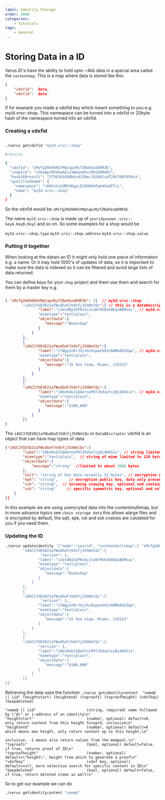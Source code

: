 ```yaml
---
label: Identity Storage
order: 2000
categories:
    - Tutorials
tags:
    - General
---
```

# Storing Data in a ID

Verus ID's have the ability to hold upto ~4kb data in a special area called the `contentmap`.  This is a map where data is stored like this:

```json
{
    "vdxfid":  data,
    "vdxfid":  data
}
```

If for example you made a vdxfid key which meant something to you e.g. myId.vrsc::shop.  This namespace can be turned into a vdxfid or 20byte hash of the namespace turned into an vdxfid.

###  Creating a vdxfid

```bash

./verus getvdxfid "myId.vrsc::shop"

#returns

{
  "vdxfid": "iMvTg2HGhKKGYMqtapvRyfZNahbzmD9R3b",
  "indexid": "xSka8piMYdXwAXivSWaax45ucMd1dbMnRJ",
  "hash160result": "5756341688b6cd130ec192042cdf2957d8f059ca",
  "qualifiedname": {
    "namespace": "i6bVzhjEdMY4DgyLE2XHGKHfpm4FaGPfiL",
    "name": "myId.vrsc::shop"
  }
}
```
So the vdxfid would be `iMvTg2HGhKKGYMqtapvRyfZNahbzmD9R3b`.

The name `myId.vrsc::shop` is made up of  `youridyouown` `.vrsc::` `keyA.KeyB.KeyC` and so on.  So some examples for a shop would be

`myId.vrsc::shop.type`
`myId.vrsc::shop.address`
`myId.vrsc::shop.value`


### Putting it together

When looking at the datain an ID it might only hold one piece of information e.g. a name. Or it may hold 1000's of updates of data, so it is important to make sure the data is indexed so it can be filtered and avoid large lists of data returned.

You can define keys for your `shop` project and them use them and search for them by a master key e.g.

```json

{ "iMvTg2HGhKKGYMqtapvRyfZNahbzmD9R3b": [{  // myId.vrsc::shop
        "i4GC1YGEVD21afWudGoFJVdnfjJ5XWnCQv":{ // this is a dataDescriptor key
               "label":"i3esdByX2PKx5vJiuNrRb61KAKqsBEMxac", // myId.vrsc::shop.type
               "mimetype":"text/plain",
               "objectdata":{
                  "message":"Bookshop"
               }
            }
        },
        {
        "i4GC1YGEVD21afWudGoFJVdnfjJ5XWnCQv":{
               "label":"i7Wgy2oRrJdjxhcRxpmzb9zCKWMbA5UZqw", // myId.vrsc::shop.address
               "mimetype":"text/plain",
               "objectdata":{
                  "message":"15 Sea View, Miami, 132523"
               }
            }
        },
        {
        "i4GC1YGEVD21afWudGoFJVdnfjJ5XWnCQv":{
               "label":"i8bsRok21QeUrnxP97JkdaoYzyBj4HdSix", // myId.vrsc::shop.value
               "mimetype":"text/plain",
               "objectdata":{
                  "message":"$100,000"
               }
            }
        }]
}
```
The `i4GC1YGEVD21afWudGoFJVdnfjJ5XWnCQv` or `DataDEscriptor` vdxfid is an object that can have may types of data


```json
{"i4GC1YGEVD21afWudGoFJVdnfjJ5XWnCQv":{
        "label":"i8bsRok21QeUrnxP97JkdaoYzyBj4HdSix", // string limited to 64 utf-8 bytes
        "mimetype":"text/plain",  // string of mime limited to 128 bytes
        "objectdata":{      
            "message":"string"  //limited to about 2000 bytes
        },
        "salt": "string of hex data normally 32 bytes", // encryption public key, data only present if encrypted or data referenced by unencrypted link is encrypted
        "epk": "string",     // encryption public key, data only present if encrypted or data referenced by unencrypted link is encrypted
        "ivk": "string",  // incoming viewing key, optional and contains data only if full viewing key is published at this encryption level
        "ssk": "string"     // specific symmetric key, optional and only to decrypt this linked sub-object
    }
}]
```
In this example we are using unencryted data into the contentmultimap, but in more advance topics see `chain storage data` this allows alarge  files and is encrypted by default, the salt, epk, ivk and ssk cvalues are calulated for you if you need them.

### Updating the ID

```bash
./verus updateidentity '{"name":"yourid", "contentmultimap":{ "iMvTg2HGhKKGYMqtapvRyfZNahbzmD9R3b": [{
        "i4GC1YGEVD21afWudGoFJVdnfjJ5XWnCQv":{
                "version": 1,
               "label":"i3esdByX2PKx5vJiuNrRb61KAKqsBEMxac",
               "mimetype":"text/plain",
               "objectdata":{
                  "message":"Bookshop"
               }
            }
        },
        {
        "i4GC1YGEVD21afWudGoFJVdnfjJ5XWnCQv":{
                "version": 1,
               "label":"i7Wgy2oRrJdjxhcRxpmzb9zCKWMbA5UZqw",
               "mimetype":"text/plain",
               "objectdata":{
                  "message":"15 Sea View, Miami, 132523"
               }
            }
        },
        {
        "i4GC1YGEVD21afWudGoFJVdnfjJ5XWnCQv":{
               "version": 1,
               "label":"i8bsRok21QeUrnxP97JkdaoYzyBj4HdSix",
               "mimetype":"text/plain",
               "objectdata":{
                  "message":"$100,000"
               }
            }
        }]
}}'
```

Retrieving the data uses the function `./verus getidentitycontent  "name@ || iid" (heightstart) (heightend) (txproofs) (txproofheight) (vdxfkey) (keepdeleted)`

```
"name@ || iid"                       (string, required) name followed by \"@\" or i-address of an identity\n"
"heightstart"                        (number, optional) default=0, only return content from this height forward, inclusive\n"
"heightend"                          (number, optional) default=0 which means max height, only return content up to this height,\n"
                                                             inclusive. -1 means also return values from the mempool.\n"
"txproofs"                           (bool, optional) default=false, if true, returns proof of ID\n"
"txproofheight"                      (number, optional) default=\"height\", height from which to generate a proof\n"
"vdxfkey"                            (vdxf key, optional) default=null, more selective search for specific content in ID\n"
"keepdeleted"                        (bool, optional) default=false, if true, return deleted items as well\n"
```
So to get our example we can do

```bash
./verus getidentitycontent "name@"
```

